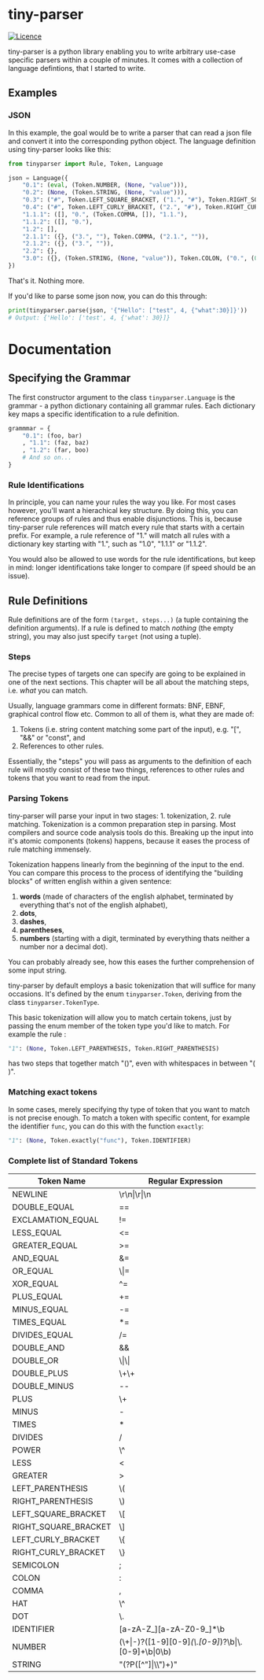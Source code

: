 # tiny-parser
[![Licence](https://img.shields.io/badge/licence-BSD--3-e20000.svg)](https://github.com/DuffsDevice/tiny-parser/blob/master/LICENCE)

tiny-parser is a python library enabling you to write arbitrary use-case specific parsers within a couple of minutes.
It comes with a collection of language defintions, that I started to write.

## Examples

### JSON
In this example, the goal would be to write a parser that can read a json file and convert it into the corresponding python object.
The language definition using tiny-parser looks like this:

```python
from tinyparser import Rule, Token, Language

json = Language({
    "0.1": (eval, (Token.NUMBER, (None, "value"))),
    "0.2": (None, (Token.STRING, (None, "value"))),
    "0.3": ("#", Token.LEFT_SQUARE_BRACKET, ("1.", "#"), Token.RIGHT_SQUARE_BRACKET),
    "0.4": ("#", Token.LEFT_CURLY_BRACKET, ("2.", "#"), Token.RIGHT_CURLY_BRACKET),
    "1.1.1": ([], "0.", (Token.COMMA, []), "1.1."),
    "1.1.2": ([], "0."),
    "1.2": [],
    "2.1.1": ({}, ("3.", ""), Token.COMMA, ("2.1.", "")),
    "2.1.2": ({}, ("3.", "")),
    "2.2": {},
    "3.0": ({}, (Token.STRING, (None, "value")), Token.COLON, ("0.", (0, "value"))),
})
```
That's it. Nothing more.

If you'd like to parse some json now, you can do this through:
```python
print(tinyparser.parse(json, '{"Hello": ["test", 4, {"what":30}]}'))
# Output: {'Hello': ['test', 4, {'what': 30}]}
```

# Documentation

## Specifying the Grammar
The first constructor argument to the class `tinyparser.Language` is the grammar - a python dictionary containing all grammar rules.
Each dictionary key maps a specific identification to a rule definition.

```python
grammmar = {
    "0.1": (foo, bar)
    , "1.1": (faz, baz)
    , "1.2": (far, boo)
    # And so on...
}
```

### Rule Identifications
In principle, you can name your rules the way you like. For most cases however, you'll want a hierachical key structure.
By doing this, you can reference groups of rules and thus enable disjunctions.
This is, because tiny-parser rule references will match every rule that starts with a certain prefix.
For example, a rule reference of "1." will match all rules with a dictionary key starting with "1.", such as "1.0", "1.1.1" or "1.1.2".

You would also be allowed to use words for the rule identifications, but keep in mind:
longer identifications take longer to compare (if speed should be an issue).

## Rule Definitions
Rule definitions are of the form `(target, steps...)` (a tuple containing the definition arguments).
If a rule is defined to match _nothing_ (the empty string), you may also just specify `target` (not using a tuple).

### Steps
The precise types of targets one can specify are going to be explained in one of the next sections.
This chapter will be all about the matching steps, i.e. _what_ you can match.

Usually, language grammars come in different formats: BNF, EBNF, graphical control flow etc.
Common to all of them is, what they are made of:
1. Tokens (i.e. string content matching some part of the input), e.g. "[", "&&" or "const", and
2. References to other rules.

Essentially, the "steps" you will pass as arguments to the definition of each rule will mostly consist of these two things,
references to other rules and tokens that you want to read from the input.

### Parsing Tokens
tiny-parser will parse your input in two stages: 1. tokenization, 2. rule matching.
Tokenization is a common preparation step in parsing. Most compilers and source code analysis tools do this.
Breaking up the input into it's atomic components (tokens) happens, because it eases the process of rule matching immensely.

Tokenization happens linearly from the beginning of the input to the end.
You can compare this process to the process of identifying the "building blocks" of written english within a given sentence:
1. **words** (made of characters of the english alphabet, terminated by everything that's not of the english alphabet),
2. **dots**,
3. **dashes**,
4. **parentheses**,
5. **numbers** (starting with a digit, terminated by everything thats neither a number nor a decimal dot).

You can probably already see, how this eases the further comprehension of some input string.

tiny-parser by default employs a basic tokenization that will suffice for many occasions.
It's defined by the enum `tinyparser.Token`, deriving from the class `tinyparser.TokenType`.

This basic tokenization will allow you to match certain tokens, just by passing the enum member of the token type you'd like to match.
For example the rule :

```python
"1": (None, Token.LEFT_PARENTHESIS, Token.RIGHT_PARENTHESIS)
```
has two steps that together match "()", even with whitespaces in between "(  )".

### Matching exact tokens
In some cases, merely specifying thy type of token that you want to match is not precise enough.
To match a token with specific content, for example the identifier `func`, you can do this with the function `exactly`:
```python
"1": (None, Token.exactly("func"), Token.IDENTIFIER)
```

### Complete list of Standard Tokens

| Token Name  | Regular Expression  |
| ----------- | ------------------ |
| NEWLINE | \\r\\n\|\\r\|\\n |
| DOUBLE_EQUAL | == |
| EXCLAMATION_EQUAL | != |
| LESS_EQUAL | <= |
| GREATER_EQUAL | >= |
| AND_EQUAL | &= |
| OR_EQUAL | \\\|= |
| XOR_EQUAL | \^= |
| PLUS_EQUAL | \+= |
| MINUS_EQUAL | -= |
| TIMES_EQUAL | \*= |
| DIVIDES_EQUAL | /= |
| DOUBLE_AND | && |
| DOUBLE_OR | \\\|\\\| |
| DOUBLE_PLUS | \\+\\+ |
| DOUBLE_MINUS | -- |
| PLUS | \\+ |
| MINUS | - |
| TIMES | \* |
| DIVIDES | / |
| POWER | \\^ |
| LESS | < |
| GREATER | > |
| LEFT_PARENTHESIS | \\( |
| RIGHT_PARENTHESIS | \\) |
| LEFT_SQUARE_BRACKET | \\[ |
| RIGHT_SQUARE_BRACKET | \\] |
| LEFT_CURLY_BRACKET | \\{ |
| RIGHT_CURLY_BRACKET | \\} |
| SEMICOLON | ; |
| COLON | : |
| COMMA | , |
| HAT | \\^ |
| DOT | \\. |
| IDENTIFIER | [a-zA-Z_][a-zA-Z0-9_]*\b |
| NUMBER | (\\+\|-)?([1-9][0-9]*(\\.[0-9]*)?\\b\|\\.[0-9]+\\b\|0\\b) |
| STRING | "(?P<value>([^"]\|\\\\")+)"
